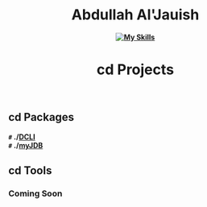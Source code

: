 <div align="center">
<h1>Abdullah Al'Jauish</h1>
<b><p><p><b>
  
  [![My Skills](https://skillicons.dev/icons?i=js,ts,html,css,py,nodejs,bash,bootstrap,cloudflare,discord,dart,flutter,docker,express,php,mysql,git,vue,react,md,bots,firebase,workers)](https://skillicons.dev)
  
  
  
# cd Projects

</div>
  <br>
  

## cd Packages
`#` <b>./[DCLI](https://github.com/iArthDev/DCLI)<br>
`#` <b>./[myJDB](https://github.com/iArthDev/myJDB)

## cd Tools
 ### Coming Soon
  
